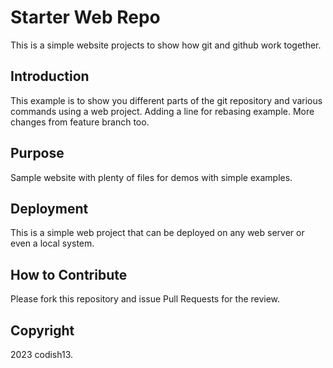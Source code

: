 # Starter Web Repo
This is a simple website projects to show how git and github work together.

## Introduction
This example is to show you different parts of the git repository and various commands using a web project. Adding a line for rebasing example.
More changes from feature branch too.

## Purpose
Sample website with plenty of files for demos with simple examples.


## Deployment
This is a simple web project that can be deployed on any web server or even a local system.

## How to Contribute
Please fork this repository and issue Pull Requests for the review.

## Copyright
2023 codish13.